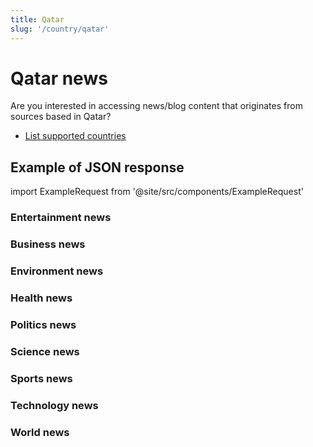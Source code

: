 ```yaml
---
title: Qatar
slug: '/country/qatar'
---
```


# Qatar news

Are you interested in accessing news/blog content that originates from sources based in Qatar?

- [List supported countries](/get-articles/countries)

## Example of JSON response

import ExampleRequest from '@site/src/components/ExampleRequest'

### Entertainment news
<ExampleRequest url="https://api.apitube.io/v1/news/articles-demo?limit=2&category=news/Arts_and_Entertainment&country=qa"></ExampleRequest>

### Business news
<ExampleRequest url="https://api.apitube.io/v1/news/articles-demo?limit=2&category=news/Business&country=qa"></ExampleRequest>

### Environment news
<ExampleRequest url="https://api.apitube.io/v1/news/articles-demo?limit=2&category=news/Environment&country=qa"></ExampleRequest>

### Health news
<ExampleRequest url="https://api.apitube.io/v1/news/articles-demo?limit=2&category=news/Health&country=qa"></ExampleRequest>

### Politics news
<ExampleRequest url="https://api.apitube.io/v1/news/articles-demo?limit=2&category=news/Politics&country=qa"></ExampleRequest>

### Science news
<ExampleRequest url="https://api.apitube.io/v1/news/articles-demo?limit=2&category=news/Science&country=qa"></ExampleRequest>

### Sports news
<ExampleRequest url="https://api.apitube.io/v1/news/articles-demo?limit=2&category=news/Sports&country=qa"></ExampleRequest>

### Technology news
<ExampleRequest url="https://api.apitube.io/v1/news/articles-demo?limit=2&category=news/Technology&country=qa"></ExampleRequest>

### World news
<ExampleRequest url="https://api.apitube.io/v1/news/articles-demo?limit=2&category=news/World&country=qa"></ExampleRequest>

